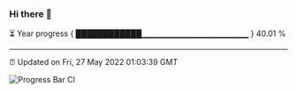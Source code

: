 ### Hi there 👋

⏳ Year progress { ████████████▁▁▁▁▁▁▁▁▁▁▁▁▁▁▁▁▁▁ } 40.01 %

---

⏰ Updated on Fri, 27 May 2022 01:03:39 GMT

![Progress Bar CI](https://github.com/liununu/liununu/workflows/Progress%20Bar%20CI/badge.svg)
